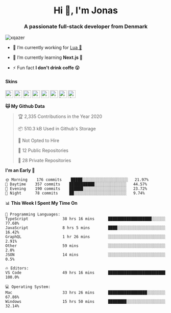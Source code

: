 <h1 align="center">Hi 👋, I'm Jonas</h1>
<h3 align="center">A passionate full-stack developer from Denmark</h3>

<p align="left"> <img src="https://komarev.com/ghpvc/?username=xqazer" alt="xqazer" /> </p>

- 🔭 I’m currently working for [Lua 🥰](https://lua.work) 

- 🌱 I’m currently learning **Next.js 🤯**

<!--- - 👨‍💻 All of my projects are available at [xqazer.github.io](xqazer.github.io) -->

- ⚡ Fun fact **I don't drink coffe 😮**

<h4>Skins</h4>
<p align="left">
  <img src="https://devicons.github.io/devicon/devicon.git/icons/react/react-original-wordmark.svg" alt="react" width="24" height="24"/>
  <img src="https://cdn.worldvectorlogo.com/logos/nextjs-3.svg" alt="nextjs" width="24" height="24"/>
  <img src="https://devicons.github.io/devicon/devicon.git/icons/typescript/typescript-original.svg" alt="typescript" width="24" height="24"/>
  <img src="https://devicons.github.io/devicon/devicon.git/icons/nodejs/nodejs-original-wordmark.svg" alt="nodejs" width="24" height="24"/>
  <img src="https://devicons.github.io/devicon/devicon.git/icons/postgresql/postgresql-original-wordmark.svg" alt="postgresql" width="24" height="24"/>
  <img src="https://www.vectorlogo.zone/logos/google_cloud/google_cloud-icon.svg" alt="gcp" width="24" height="24"/>
  <img src="https://www.vectorlogo.zone/logos/kubernetes/kubernetes-icon.svg" alt="kubernetes" width="24" height="24"/>
  <img src="https://devicons.github.io/devicon/devicon.git/icons/dot-net/dot-net-original-wordmark.svg" alt="dotnet" width="24" height="24"/>
</p>

<!--START_SECTION:waka-->
**🐱 My Github Data** 

> 🏆 2,335 Contributions in the Year 2020
 > 
> 📦 510.3 kB Used in Github's Storage 
 > 
> 🚫 Not Opted to Hire
 > 
> 📜 12 Public Repositories
 > 
> 🔑 28 Private Repositories 

**I'm an Early 🐤** 

```text
🌞 Morning    176 commits    █████░░░░░░░░░░░░░░░░░░░░   21.97% 
🌆 Daytime    357 commits    ███████████░░░░░░░░░░░░░░   44.57% 
🌃 Evening    190 commits    ██████░░░░░░░░░░░░░░░░░░░   23.72% 
🌙 Night      78 commits     ██░░░░░░░░░░░░░░░░░░░░░░░   9.74%

```


📊 **This Week I Spent My Time On** 

```text
💬 Programming Languages: 
TypeScript               38 hrs 16 mins      ███████████████████░░░░░░   77.68% 
JavaScript               8 hrs 5 mins        ████░░░░░░░░░░░░░░░░░░░░░   16.42% 
GraphQL                  1 hr 26 mins        ░░░░░░░░░░░░░░░░░░░░░░░░░   2.91% 
Other                    59 mins             ░░░░░░░░░░░░░░░░░░░░░░░░░   2.0% 
JSON                     14 mins             ░░░░░░░░░░░░░░░░░░░░░░░░░   0.5%

🔥 Editors: 
VS Code                  49 hrs 16 mins      █████████████████████████   100.0%

💻 Operating System: 
Mac                      33 hrs 26 mins      █████████████████░░░░░░░░   67.86% 
Windows                  15 hrs 50 mins      ████████░░░░░░░░░░░░░░░░░   32.14%

```


<!--END_SECTION:waka-->

